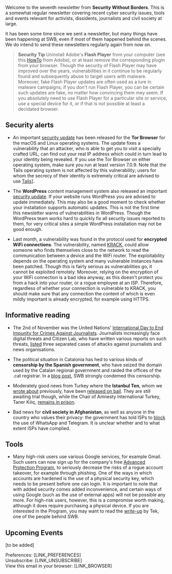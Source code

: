 Welcome to the seventh newsletter from **Security Without Borders**. This is a somewhat regular newsletter covering recent cyber security issues, tools and events relevant for activists, dissidents, journalists and civil society at large.

It has been some time since we sent a newsletter, but many things have been happening at SWB, even if most of them happened behind the scenes. We do intend to send these newsletters regularly again from now on.

> **Security Tip** Uninstall Adobe's **Flash Player** from your computer (see this [HowTo](https://helpx.adobe.com/flash-player/kb/uninstall-flash-player-windows.html) from Adobe), or at least remove the corresponding plugin from your browser.
Though the security of Flash Player may have improved over the years, vulnerabilities in it continue to be regularly found and subsequently abuse to target users with malware. Moreover, fake Flash Player updates are often used as a lure in malware campaigns; if you don't run Flash Player, you can be certain such updates are fake, no matter how convincing them mey seem. If you absolutely need to use Flash Player for a particular site or service, use a special device for it, or if that is not possible at least a decidated browser.

## Security alerts

- An important [security update](https://blog.torproject.org/tor-browser-709-released) has been released for the **Tor Browser** for the macOS and Linux operating systems. The update fixes a vulnerability that an attacker, who is able to get you to visit a specially crafted URL, can find out your real IP address which could in turn lead to your identity being revealed. If you use the Tor Browser on either operating system, make sure you run at least version 7.0.9. Note that the Tails operating system is not affected by this vulnerability; users for whom the secrecy of their identity is extremely critical are advised to use [Tails](https://tails.boum.org/)].

- The **WordPress** content management system also released an important [security update](https://wordpress.org/news/2017/10/wordpress-4-8-3-security-release/). If your website runs WordPress you are advised to update immediately. This may also be a good moment to check whether your installation supports automatic updates.
This is not the first time this newsletter warns of vulnerabilities in WordPress. Though the WordPress team works hard to quickly fix all security issues reported to them, for very critical sites a simple WordPress installation may not be good enough.

- Last month, a vulnerability was found in the protocol used for **encrypted WiFi connections**. The vulnerability, named [KRACK](https://www.krackattacks.com/), could allow someone who finds themselves close to the network to read the communication between a device and the WiFi router. The exploitability depends on the operating system and many vulnerable instances have been patched.
Though this is fairly serious as vulnerabilities go, it cannot be exploited remotely. Moreover, relying on the encryption of your WiFi connection is a bad idea anyway, as this doesn't protect you from a hack into your router, or a rogue employee at an ISP. Therefore, regardless of whether your connection is vulnerable to KRACK, you should make sure that any connection the content of which is even mildly important is already encrypted, for example using HTTPS.

## Informative reading

- The 2nd of November was the United Nations' [International Day to End Impunity for Crimes Against Journalists](https://en.unesco.org/endimpunity-2017). Journalists increasingly face digital threats and Citizen Lab, who have written various reports on such threats, [listed](https://citizenlab.ca/2017/11/international-end-impunity-crimes-journalists/) three separated cases of attacks against journalists and news organisations.

- The political situation in Catalonia has hed to various kinds of **censorship by the Spanish government**, who have seized the domain used by the Catalan regional government and raided the offices of the .cat registrar. In a [blog post](https://www.securitywithoutborders.org/blog/2017/09/27/catalonia.html), SWB strongly condemed this censorship.

- Moderately good news from Turkey where the **Istanbul Ten**, whom we [wrote about](https://www.securitywithoutborders.org/blog/2017/07/25/istanbul10.html) previously, have been [released on bail](http://www.dw.com/en/german-activist-peter-steudtner-returns-from-turkey-on-bail/a-41113789). They are still awaiting trial though, while the Chair of Amnesty International Turkey, Taner Kılıç, [remains in prison](https://www.amnesty.org/en/latest/news/2017/10/amnesty-turkey-chair-kept-in-jail/).

- Bad news for **civil society in Afghanistan**, as well as anyone in the country who values their privacy: the government has told ISPs to [block](https://thewire.in/194329/afghanistan-block-whatsapp-telegram/) the use of WhatsApp and Telegram. It is unclear whether and to what extent ISPs have complied.

## Tools

- Many high-risk users use various Google services, for example Gmail. Such users can now sign up for the company's free [Advanced Protection Program](https://landing.google.com/advancedprotection/), to seriously decrease the risks of a rogue account takeover, for example through phishing. One of the ways in which accounts are hardened is the use of a physical security key, which needs to be present before one can login. It is important to note that with added security comes added inconvenience, and certain ways of using Google (such as the use of external apps) will not be possible any more. For high-risk users, however, this is a compromise worth making, although it does require purchasing a physical device.
If you are interested in the Program, you may want to read the [write-up](https://www.randhome.io/blog/2017/11/05/google-advanced-protection/) by Tek, one of the people behind SWB.

## Upcoming Events

[to be added]

Preferences: [LINK_PREFERENCES]  
Unsubscribe: [LINK_UNSUBSCRIBE]  
View this email in your browser: [LINK_BROWSER]
